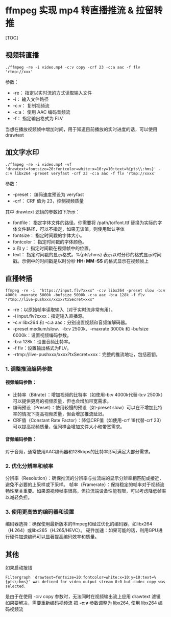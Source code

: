 # ffmpeg 实现 mp4 转直播推流 & 拉留转推

[TOC]

## 视频转直播
```
./ffmpeg -re -i video.mp4 -c:v copy -crf 23 -c:a aac -f flv 'rtmp://xxx'
```
参数：
 - -re：		指定以实时流的方式读取输入文件
 - -i：		输入文件路径
 - -c:v：	复制视频流
 - -c:a：	使用 AAC 编码音频流
 - -f：		指定输出格式为 FLV

当想在播放视频帧中增加时间，用于知道目前播放的实时进度的话，可以使用 drawtext

## 加文字水印

```
./ffmpeg -re -i video.mp4 -vf 'drawtext=fontsize=20:fontcolor=white:x=10:y=10:text=%{pts\\:hms}' -c:v libx264 -preset veryfast -crf 23 -c:a aac -f flv 'rtmp://xxxx'
```
参数：
- -preset：		编码速度预设为 veryfast
- -crf：			CRF 值为 23，控制视频质量

其中 drawtext 滤镜的参数如下所示：
 - fontfile：	指定字体文件的路径。你需要将 /path/to/font.ttf 替换为实际的字体文件路径，可以不指定，如果无该值，则使用默认字体
 - fontsize：	指定时间戳的字体大小。
 - fontcolor：	指定时间戳的字体颜色。
 - x 和 y：		指定时间戳在视频帧中的位置。
 - text：		指定时间戳的显示格式。%{pts\\:hms} 表示以时分秒的格式显示时间戳。示例中的时间戳是以时分秒 **HH: MM :SS** 的格式显示在视频帧上


 ## 直播转播
 ```
ffmpeg -re -i  "https://input.flv?xxxx" -c:v libx264 -preset slow -b:v 4000k -maxrate 5000k -bufsize 5000k -c:a aac -b:a 128k -f flv "rtmp://live-pushxxx/xxxx?txSecret=xxx"
 ```

- -re：以原始帧率读取输入（对于实时流非常有用）。
- -i input.flv?xxxx：指定输入直播源。
- -c:v libx264 和 -c:a aac：分别设置视频和音频编解码器。
- -preset medium/slow、-b:v 2500k、-maxrate 3000k 和 -bufsize 6000k：设置视频编码参数。
- -b:a 128k：设置音频比特率。
- -f flv：设置输出格式为FLV。
- -rtmp://live-pushxxx/xxxx?txSecret=xxx：完整的推流地址，包括密钥。

### 1. 调整推流编码参数

#### 视频编码参数：
- 比特率（Bitrate）：增加视频的比特率（如使用-b:v 4000k代替-b:v 2500k）可以提供更高的视频质量，但也会增加带宽需求。
- 编码预设（Preset）：使用较慢的预设（如-preset slow）可以在不增加比特率的情况下提高视频质量，但会增加推流延迟。
- CRF值（Constant Rate Factor）：降低CRF值（如使用-crf 18代替-crf 23）可以提高视频质量，但同样会增加文件大小和带宽需求。

#### 音频编码参数：
对于音频，通常使用AAC编码器和128kbps的比特率即可满足大部分需求。

### 2. 优化分辨率和帧率
分辨率（Resolution）：确保推流的分辨率与拉流端的显示分辨率相匹配或接近，避免不必要的上采样或下采样。
帧率（Framerate）：保持稳定的帧率对于视频流畅性至关重要。如果源视频帧率很高，但拉流端设备性能有限，可以考虑降低帧率以减轻负担。

### 3. 使用更高效的编码器和设置
编码器选择：确保使用最新版本的ffmpeg和经过优化的编码器，如libx264（H.264）或libx265（H.265/HEVC）。
硬件加速：如果可能的话，利用GPU进行硬件加速编码可以显著提高编码效率和质量。

## 其他
如果启动报错
```
Filtergraph 'drawtext=fontsize=20:fontcolor=white:x=10:y=10:text=%{pts\:hms}' was defined for video output stream 0:0 but codec copy was selected.
```
是由于在使用 -c:v copy 参数时，无法同时在视频输出流上应用 drawtext 滤镜
如果要解决，需要重新编码视频流
把 **-c:v** 参数调整为 libx264, 使用 libx264 编码视频流

